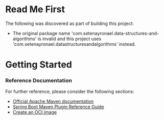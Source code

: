 # Read Me First
The following was discovered as part of building this project:

* The original package name 'com.setenayronael.data-structures-and-algorithms' is invalid and this project uses 'com.setenayronael.datastructuresandalgorithms' instead.

# Getting Started

### Reference Documentation
For further reference, please consider the following sections:

* [Official Apache Maven documentation](https://maven.apache.org/guides/index.html)
* [Spring Boot Maven Plugin Reference Guide](https://docs.spring.io/spring-boot/docs/2.5.4/maven-plugin/reference/html/)
* [Create an OCI image](https://docs.spring.io/spring-boot/docs/2.5.4/maven-plugin/reference/html/#build-image)

